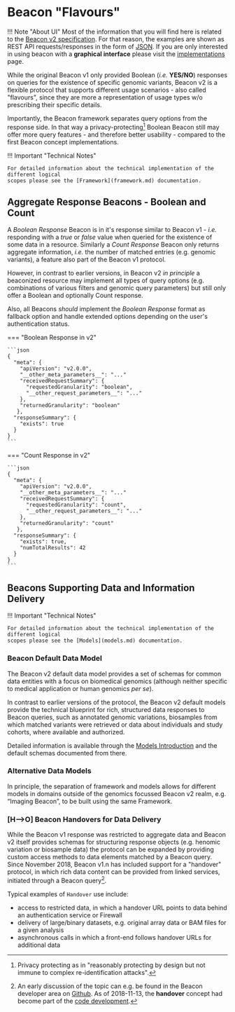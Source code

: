 # Beacon "Flavours"

!!! Note "About UI"
    Most of the information that you will find here is related to the [Beacon v2 specification](./what-is-beacon-v2.md). For that reason, the examples are shown as REST API requests/responses in the form of [JSON](https://www.json.org/json-en.html). If you are only interested in using beacon with a **graphical interface** please visit the [implementations](implementations-options.md) page.

While the original Beacon v1 only provided Boolean (_i.e._ **YES/NO**) responses
on queries for the existence of specific genomic variants, Beacon v2 is a flexible
protocol that supports different usage scenarios - also called "flavours", since
they are more a representation of usage types w/o prescribing their specific details.

Importantly, the Beacon framework separates query options from the response side. In that way
a privacy-protecting[^1] Boolean Beacon still may offer more query features - and therefore better
usability - compared to the first Beacon concept implementations.

!!! Important "Technical Notes"

	For detailed information about the technical implementation of the different logical
	scopes please see the [Framework](framework.md) documentation.

## Aggregate Response Beacons - Boolean and Count

A _Boolean Response_ Beacon is in it's response similar to Beacon v1 - _i.e._ responding
with a _true_ or _false_ value when queried for the existence of some data in a resource. Similarly
a _Count Response_ Beacon only returns aggregate information, _i.e._ the number of matched
entries (e.g. genomic variants), a feature also part of the Beacon v1 protocol.

However, in contrast to earlier versions, in Beacon v2 _in principle_ a beaconized resource
may implement all types of query options (e.g. combinations of various filters and
genomic query parameters) but still only offer a Boolean and optionally Count response.

Also, all Beacons _should_ implement the _Boolean Response_ format as fallback option and
handle extended options depending on the user's authentication status.

=== "Boolean Response in v2"

	```json
	{
	  "meta": {
	    "apiVersion": "v2.0.0",
	    "__other_meta_parameters__": "..."
	    "receivedRequestSummary": {
	      "requestedGranularity": "boolean",
	      "__other_request_parameters__": "..."
	    },
	    "returnedGranularity": "boolean"
	   },
	  "responseSummary": {
	    "exists": true
	  }
	}
	```

=== "Count Response in v2"

	```json
	{
	  "meta": {
	    "apiVersion": "v2.0.0",
	    "__other_meta_parameters__": "..."
	    "receivedRequestSummary": {
	      "requestedGranularity": "count",
	      "__other_request_parameters__": "..."
	    },
	    "returnedGranularity": "count"
	   },
	  "responseSummary": {
	    "exists": true,
	    "numTotalResults": 42
	  }
	}
	```

## Beacons Supporting Data and Information Delivery

!!! Important "Technical Notes"

	For detailed information about the technical implementation of the different logical
	scopes please see the [Models](models.md) documentation.

### Beacon Default Data Model

The Beacon v2 default data model provides a set of schemas for common data entities with
a focus on biomedical genomics (although neither specific to medical application or human genomics _per se_).

In contrast to earlier versions of the protocol, the Beacon v2 default models provide
the technical blueprint for rich, structured data responses to Beacon queries, such as
annotated genomic variations, biosamples from which matched variants were retrieved
or data about individuals and study cohorts, where available and authorized.

Detailed information is available through the [Models Introduction](/models/#introduction)
and the default schemas documented from there.

### Alternative Data Models

 In principle, the separation of framework and models allows for different models in domains
 outside of the genomics focussed Beacon v2 realm, e.g. “Imaging Beacon”, to be built using the same Framework.

### [H—>O] Beacon Handovers for Data Delivery

While the Beacon v1 response was restricted to aggregate data and Beacon v2 itself provides
schemas for structuring response objects (e.g. henomic variation  or biosample data) 
the protocol can be expanded by providing custom access methods to data elements
matched by a Beacon query. Since November 2018, Beacon v1.n has included support for a "handover" protocol,
in which rich data content can be provided from linked services, initiated through a Beacon query[^2].

Typical examples of `Handover` use include:

* access to restricted data, in which a handover URL points to data behind an authentication service
or Firewall
* delivery of large/binary datasets, e.g. original array data or BAM files for a given analysis
* asynchronous calls in which a front-end follows handover URLs for additional data



[^1]: Privacy protecting as in "reasonably protecting by design but not immune to complex
re-identification attacks".

[^2]: An early discussion of the topic can e.g. be found in the Beacon developer area on [Github](https://github.com/ga4gh-beacon/specification/issues/114). As of 2018-11-13, the __handover__ concept had become part of the [code development](https://github.com/ga4gh-beacon/specification/pull/230/files).

